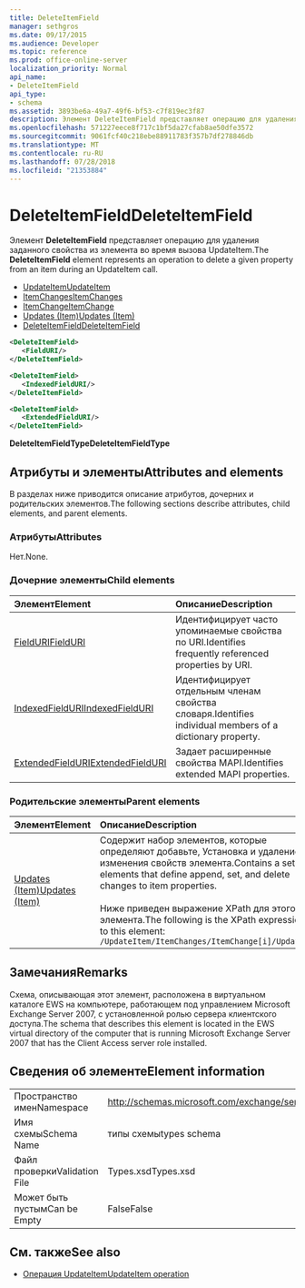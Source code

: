 ```yaml
---
title: DeleteItemField
manager: sethgros
ms.date: 09/17/2015
ms.audience: Developer
ms.topic: reference
ms.prod: office-online-server
localization_priority: Normal
api_name:
- DeleteItemField
api_type:
- schema
ms.assetid: 3893be6a-49a7-49f6-bf53-c7f819ec3f87
description: Элемент DeleteItemField представляет операцию для удаления заданного свойства из элемента во время вызова UpdateItem.
ms.openlocfilehash: 571227eece8f717c1bf5da27cfab8ae50dfe3572
ms.sourcegitcommit: 9061fcf40c218ebe88911783f357b7df278846db
ms.translationtype: MT
ms.contentlocale: ru-RU
ms.lasthandoff: 07/28/2018
ms.locfileid: "21353884"
---
```

# <a name="deleteitemfield"></a><span data-ttu-id="cf7bd-103">DeleteItemField</span><span class="sxs-lookup"><span data-stu-id="cf7bd-103">DeleteItemField</span></span>

<span data-ttu-id="cf7bd-104">Элемент **DeleteItemField** представляет операцию для удаления заданного свойства из элемента во время вызова UpdateItem.</span><span class="sxs-lookup"><span data-stu-id="cf7bd-104">The **DeleteItemField** element represents an operation to delete a given property from an item during an UpdateItem call.</span></span> 
 
- [<span data-ttu-id="cf7bd-105">UpdateItem</span><span class="sxs-lookup"><span data-stu-id="cf7bd-105">UpdateItem</span></span>](updateitem.md)  
- [<span data-ttu-id="cf7bd-106">ItemChanges</span><span class="sxs-lookup"><span data-stu-id="cf7bd-106">ItemChanges</span></span>](itemchanges.md) 
- [<span data-ttu-id="cf7bd-107">ItemChange</span><span class="sxs-lookup"><span data-stu-id="cf7bd-107">ItemChange</span></span>](itemchange.md) 
- [<span data-ttu-id="cf7bd-108">Updates (Item)</span><span class="sxs-lookup"><span data-stu-id="cf7bd-108">Updates (Item)</span></span>](updates-item.md) 
- [<span data-ttu-id="cf7bd-109">DeleteItemField</span><span class="sxs-lookup"><span data-stu-id="cf7bd-109">DeleteItemField</span></span>](deleteitemfield.md)
  
```xml
<DeleteItemField>
   <FieldURI/>
</DeleteItemField>
```

```xml
<DeleteItemField>
   <IndexedFieldURI/> 
</DeleteItemField>
```

```xml
<DeleteItemField>
   <ExtendedFieldURI/>
</DeleteItemField>
```

<span data-ttu-id="cf7bd-110">**DeleteItemFieldType**</span><span class="sxs-lookup"><span data-stu-id="cf7bd-110">**DeleteItemFieldType**</span></span>

## <a name="attributes-and-elements"></a><span data-ttu-id="cf7bd-111">Атрибуты и элементы</span><span class="sxs-lookup"><span data-stu-id="cf7bd-111">Attributes and elements</span></span>

<span data-ttu-id="cf7bd-112">В разделах ниже приводится описание атрибутов, дочерних и родительских элементов.</span><span class="sxs-lookup"><span data-stu-id="cf7bd-112">The following sections describe attributes, child elements, and parent elements.</span></span>
  
### <a name="attributes"></a><span data-ttu-id="cf7bd-113">Атрибуты</span><span class="sxs-lookup"><span data-stu-id="cf7bd-113">Attributes</span></span>

<span data-ttu-id="cf7bd-114">Нет.</span><span class="sxs-lookup"><span data-stu-id="cf7bd-114">None.</span></span>
  
### <a name="child-elements"></a><span data-ttu-id="cf7bd-115">Дочерние элементы</span><span class="sxs-lookup"><span data-stu-id="cf7bd-115">Child elements</span></span>

|<span data-ttu-id="cf7bd-116">**Элемент**</span><span class="sxs-lookup"><span data-stu-id="cf7bd-116">**Element**</span></span>|<span data-ttu-id="cf7bd-117">**Описание**</span><span class="sxs-lookup"><span data-stu-id="cf7bd-117">**Description**</span></span>|
|:-----|:-----|
|[<span data-ttu-id="cf7bd-118">FieldURI</span><span class="sxs-lookup"><span data-stu-id="cf7bd-118">FieldURI</span></span>](fielduri.md) <br/> |<span data-ttu-id="cf7bd-119">Идентифицирует часто упоминаемые свойства по URI.</span><span class="sxs-lookup"><span data-stu-id="cf7bd-119">Identifies frequently referenced properties by URI.</span></span>  <br/> |
|[<span data-ttu-id="cf7bd-120">IndexedFieldURI</span><span class="sxs-lookup"><span data-stu-id="cf7bd-120">IndexedFieldURI</span></span>](indexedfielduri.md) <br/> |<span data-ttu-id="cf7bd-121">Идентифицирует отдельным членам свойства словаря.</span><span class="sxs-lookup"><span data-stu-id="cf7bd-121">Identifies individual members of a dictionary property.</span></span>  <br/> |
|[<span data-ttu-id="cf7bd-122">ExtendedFieldURI</span><span class="sxs-lookup"><span data-stu-id="cf7bd-122">ExtendedFieldURI</span></span>](extendedfielduri.md) <br/> |<span data-ttu-id="cf7bd-123">Задает расширенные свойства MAPI.</span><span class="sxs-lookup"><span data-stu-id="cf7bd-123">Identifies extended MAPI properties.</span></span>  <br/> |
   
### <a name="parent-elements"></a><span data-ttu-id="cf7bd-124">Родительские элементы</span><span class="sxs-lookup"><span data-stu-id="cf7bd-124">Parent elements</span></span>

|<span data-ttu-id="cf7bd-125">**Элемент**</span><span class="sxs-lookup"><span data-stu-id="cf7bd-125">**Element**</span></span>|<span data-ttu-id="cf7bd-126">**Описание**</span><span class="sxs-lookup"><span data-stu-id="cf7bd-126">**Description**</span></span>|
|:-----|:-----|
|[<span data-ttu-id="cf7bd-127">Updates (Item)</span><span class="sxs-lookup"><span data-stu-id="cf7bd-127">Updates (Item)</span></span>](updates-item.md) <br/> |<span data-ttu-id="cf7bd-128">Содержит набор элементов, которые определяют добавьте, Установка и удаление изменения свойств элемента.</span><span class="sxs-lookup"><span data-stu-id="cf7bd-128">Contains a set of elements that define append, set, and delete changes to item properties.</span></span>  <br/><br/><span data-ttu-id="cf7bd-129">Ниже приведен выражение XPath для этого элемента.</span><span class="sxs-lookup"><span data-stu-id="cf7bd-129">The following is the XPath expression to this element:</span></span><br/>`/UpdateItem/ItemChanges/ItemChange[i]/Updates` <br/> |
   
## <a name="remarks"></a><span data-ttu-id="cf7bd-130">Замечания</span><span class="sxs-lookup"><span data-stu-id="cf7bd-130">Remarks</span></span>

<span data-ttu-id="cf7bd-131">Схема, описывающая этот элемент, расположена в виртуальном каталоге EWS на компьютере, работающем под управлением Microsoft Exchange Server 2007, с установленной ролью сервера клиентского доступа.</span><span class="sxs-lookup"><span data-stu-id="cf7bd-131">The schema that describes this element is located in the EWS virtual directory of the computer that is running Microsoft Exchange Server 2007 that has the Client Access server role installed.</span></span>
  
## <a name="element-information"></a><span data-ttu-id="cf7bd-132">Сведения об элементе</span><span class="sxs-lookup"><span data-stu-id="cf7bd-132">Element information</span></span>

|||
|:-----|:-----|
|<span data-ttu-id="cf7bd-133">Пространство имен</span><span class="sxs-lookup"><span data-stu-id="cf7bd-133">Namespace</span></span>  <br/> |http://schemas.microsoft.com/exchange/services/2006/types  <br/> |
|<span data-ttu-id="cf7bd-134">Имя схемы</span><span class="sxs-lookup"><span data-stu-id="cf7bd-134">Schema Name</span></span>  <br/> |<span data-ttu-id="cf7bd-135">типы схемы</span><span class="sxs-lookup"><span data-stu-id="cf7bd-135">types schema</span></span>  <br/> |
|<span data-ttu-id="cf7bd-136">Файл проверки</span><span class="sxs-lookup"><span data-stu-id="cf7bd-136">Validation File</span></span>  <br/> |<span data-ttu-id="cf7bd-137">Types.xsd</span><span class="sxs-lookup"><span data-stu-id="cf7bd-137">Types.xsd</span></span>  <br/> |
|<span data-ttu-id="cf7bd-138">Может быть пустым</span><span class="sxs-lookup"><span data-stu-id="cf7bd-138">Can be Empty</span></span>  <br/> |<span data-ttu-id="cf7bd-139">False</span><span class="sxs-lookup"><span data-stu-id="cf7bd-139">False</span></span>  <br/> |
   
## <a name="see-also"></a><span data-ttu-id="cf7bd-140">См. также</span><span class="sxs-lookup"><span data-stu-id="cf7bd-140">See also</span></span>

- [<span data-ttu-id="cf7bd-141">Операция UpdateItem</span><span class="sxs-lookup"><span data-stu-id="cf7bd-141">UpdateItem operation</span></span>](updateitem-operation.md)


